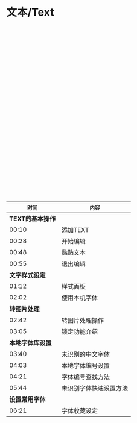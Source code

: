 # 文本/Text

<div id="youkuplayer" style="width:100%;height:450px;"></div>
<script type="text/javascript" src="http://player.youku.com/jsapi">
    player = new YKU.Player('youkuplayer',{
                                styleid: '0',
                                client_id: '35478c9be79d6b21',
                                vid: 'XNzQ0NzUyMjAw',
                                autoplay: false,
                                show_related: true
                                });
</script>


| `时间` | `内容` |
| -- | -- |
| **TEXT的基本操作** ||
| 00:10 | 添加TEXT |
| 00:28 | 开始编辑 |
| 00:48 | 黏贴文本 |
| 00:55 | 退出编辑 |
| **文字样式设定** ||
| 01:12 | 样式面板 |
| 02:02 | 使用本机字体 |
| **转图片处理** ||
| 02:42 | 转图片处理操作 |
| 03:05 | 锁定功能介绍 |
| **本地字体库设置** ||
| 03:40 | 未识别的中文字体 |
| 04:03 | 本地字体编号设置 |
| 04:21 | 字体编号查找方法 |
| 05:44 | 未识别字体快速设置方法 |
| **设置常用字体** ||
| 06:21 | 字体收藏设定 |



